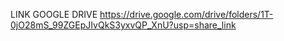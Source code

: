 LINK GOOGLE DRIVE
https://drive.google.com/drive/folders/1T-0jO28mS_99ZGEpJIvQkS3yxvQP_XnU?usp=share_link